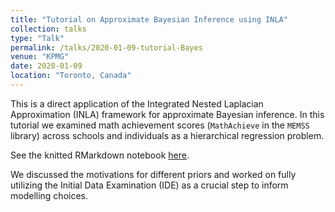 ```yaml
---
title: "Tutorial on Approximate Bayesian Inference using INLA"
collection: talks
type: "Talk"
permalink: /talks/2020-01-09-tutorial-Bayes
venue: "KPMG"
date: 2020-01-09
location: "Toronto, Canada"
---
```


This is a direct application of the Integrated Nested Laplacian Approximation (INLA) framework for approximate Bayesian inference. In this tutorial we examined math achievement scores (`MathAchieve` in the `MEMSS` library) across schools and individuals as a hierarchical regression problem.

See the knitted RMarkdown notebook [here](https://sergiosonline.github.io/files/Intro_to_INLA.html).

We discussed the motivations for different priors and worked on fully utilizing the Initial Data Examination (IDE) as a crucial step to inform modelling choices.

